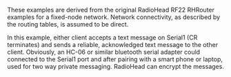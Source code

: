 These examples are derived from the original RadioHead RF22 RHRouter examples for a fixed-node network. Network connectivity, as described by the routing tables, is assumed to be direct.

In this example, either client accepts a text message on Serial1 (CR terminates) and sends a reliable, acknowledged text message to the other client. Obviously, an HC-06 or similar bluetooth serial adapter could connected to the Serial1 port and after pairing with a smart phone or laptop, used for two way private messaging. RadioHead can encrypt the messages.
